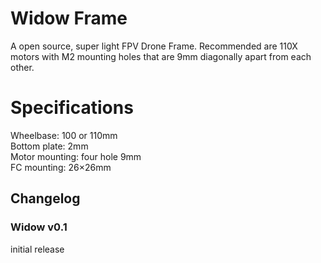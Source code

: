 # Widow Frame

A open source, super light FPV Drone Frame.
Recommended are 110X motors with M2 mounting holes that are 9mm diagonally apart from each other.


# Specifications

Wheelbase: 100 or 110mm<br>
Bottom plate: 2mm<br>
Motor mounting: four hole 9mm<br>
FC mounting: 26×26mm<br>


## Changelog

### Widow v0.1
initial release
